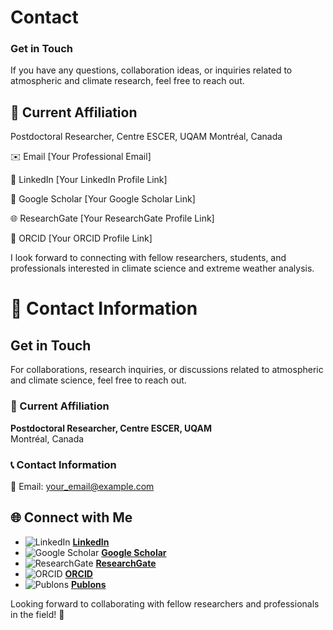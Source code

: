 # Contact   
### Get in Touch
If you have any questions, collaboration ideas, or inquiries related to atmospheric and climate research, feel free to reach out.

## 📍 Current Affiliation
Postdoctoral Researcher, Centre ESCER, UQAM
Montréal, Canada

✉️ Email
[Your Professional Email]

🔗 LinkedIn
[Your LinkedIn Profile Link]

📄 Google Scholar
[Your Google Scholar Link]

🌐 ResearchGate
[Your ResearchGate Profile Link]

📜 ORCID
[Your ORCID Profile Link]

I look forward to connecting with fellow researchers, students, and professionals interested in climate science and extreme weather analysis.



# 📩 Contact Information

## Get in Touch
For collaborations, research inquiries, or discussions related to atmospheric and climate science, feel free to reach out.

### 📍 Current Affiliation
**Postdoctoral Researcher, Centre ESCER, UQAM**  
Montréal, Canada

### 📞 Contact Information
📧 Email: [your_email@example.com](mailto:your_email@example.com)

## 🌐 Connect with Me

- ![LinkedIn](https://upload.wikimedia.org/wikipedia/commons/c/ca/LinkedIn_logo_initials.png) [**LinkedIn**](Your_LinkedIn_URL)
- ![Google Scholar](https://upload.wikimedia.org/wikipedia/commons/c/c7/Google_Scholar_logo.svg) [**Google Scholar**](Your_GoogleScholar_URL)
- ![ResearchGate](https://upload.wikimedia.org/wikipedia/commons/5/5e/ResearchGate_logo.png) [**ResearchGate**](Your_ResearchGate_URL)
- ![ORCID](https://upload.wikimedia.org/wikipedia/commons/0/06/ORCID_iD.svg) [**ORCID**](Your_ORCID_URL)
- ![Publons](https://upload.wikimedia.org/wikipedia/commons/8/88/Web_of_Science_logo.svg) [**Publons**](Your_Publons_URL)

Looking forward to collaborating with fellow researchers and professionals in the field! 🚀

